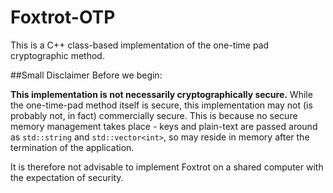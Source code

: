 # Foxtrot-OTP
This is a C++ class-based implementation of the one-time pad cryptographic method.

##Small Disclaimer Before we begin:

<b>This implementation is not necessarily cryptographically secure.</b> While the one-time-pad method itself is secure, this 
implementation may not (is probably not, in fact) commercially secure. This is because no secure memory management takes place - keys and plain-text are passed around as `std::string` and `std::vector<int>`, so may reside in memory after the termination of the application.

It is therefore not advisable to implement Foxtrot on a shared computer with the expectation of security.
